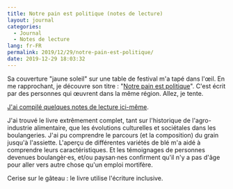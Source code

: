 ```yaml
---
title: Notre pain est politique (notes de lecture)
layout: journal
categories:
  - Journal
  - Notes de lecture
lang: fr-FR
permalink: 2019/12/29/notre-pain-est-politique/
date: 2019-12-29 18:03:32
---
```


Sa couverture "jaune soleil" sur une table de festival m'a tapé dans l'œil. En me rapprochant, je découvre son titre : "[Notre pain est politique](http://www.zite.fr/parutions/notre-pain-est-politique/)". C'est écrit par des personnes qui œuvrent dans la même région. Allez, je tente.

[J'ai compilé quelques notes de lecture ici-même](/reading-notes/notre-pain-est-politique/).

J'ai trouvé le livre extrêmement complet, tant sur l'historique de l'agro-industrie alimentaire, que les évolutions culturelles et sociétales dans les boulangeries. J'ai pu comprendre le parcours (et la composition) du grain jusqu'à l'assiette. L'aperçu de différentes variétés de blé m'a aidé à comprendre leurs caractéristiques. Et les témoignages de personnes devenues boulangèr·es, et/ou paysan·nes confirment qu'il n'y a pas d'âge pour aller vers autre chose qu'un emploi mortifère.

Cerise sur le gâteau : le livre utilise l'écriture inclusive. 